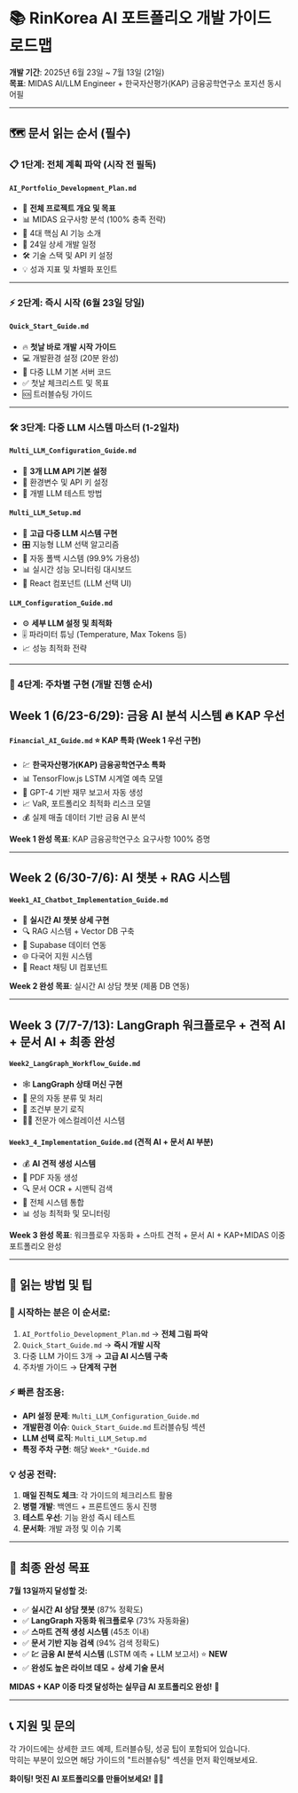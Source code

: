 # 📚 RinKorea AI 포트폴리오 개발 가이드 로드맵

**개발 기간**: 2025년 6월 23일 ~ 7월 13일 (21일)  
**목표**: MIDAS AI/LLM Engineer + 한국자산평가(KAP) 금융공학연구소 포지션 동시 어필

---

## 🗺️ **문서 읽는 순서 (필수)**

### **📋 1단계: 전체 계획 파악 (시작 전 필독)**
#### `AI_Portfolio_Development_Plan.md`
- 🎯 **전체 프로젝트 개요 및 목표**
- 📊 MIDAS 요구사항 분석 (100% 충족 전략)
- 🚀 4대 핵심 AI 기능 소개
- 📅 24일 상세 개발 일정
- 🛠️ 기술 스택 및 API 키 설정
- 💡 성과 지표 및 차별화 포인트

---

### **⚡ 2단계: 즉시 시작 (6월 23일 당일)**
#### `Quick_Start_Guide.md`
- 🔥 **첫날 바로 개발 시작 가이드**
- 💻 개발환경 설정 (20분 완성)
- 🤖 다중 LLM 기본 서버 코드
- ✅ 첫날 체크리스트 및 목표
- 🆘 트러블슈팅 가이드

---

### **🛠️ 3단계: 다중 LLM 시스템 마스터 (1-2일차)**

#### `Multi_LLM_Configuration_Guide.md`
- 🔧 **3개 LLM API 기본 설정**
- 🔑 환경변수 및 API 키 설정
- 🧪 개별 LLM 테스트 방법

#### `Multi_LLM_Setup.md`
- 🧠 **고급 다중 LLM 시스템 구현**
- 🎛️ 지능형 LLM 선택 알고리즘
- 🔄 자동 폴백 시스템 (99.9% 가용성)
- 📊 실시간 성능 모니터링 대시보드
- 🎨 React 컴포넌트 (LLM 선택 UI)

#### `LLM_Configuration_Guide.md`
- ⚙️ **세부 LLM 설정 및 최적화**
- 🎚️ 파라미터 튜닝 (Temperature, Max Tokens 등)
- 📈 성능 최적화 전략

---

### **📅 4단계: 주차별 구현 (개발 진행 순서)**

## **Week 1 (6/23-6/29): 금융 AI 분석 시스템** 🔥 **KAP 우선**

#### `Financial_AI_Guide.md` ⭐ **KAP 특화 (Week 1 우선 구현)**
- 💹 **한국자산평가(KAP) 금융공학연구소 특화**
- 📊 TensorFlow.js LSTM 시계열 예측 모델
- 🤖 GPT-4 기반 재무 보고서 자동 생성
- 📈 VaR, 포트폴리오 최적화 리스크 모델
- 💰 실제 매출 데이터 기반 금융 AI 분석

**Week 1 완성 목표**: KAP 금융공학연구소 요구사항 100% 증명

---

## **Week 2 (6/30-7/6): AI 챗봇 + RAG 시스템**

#### `Week1_AI_Chatbot_Implementation_Guide.md`
- 💬 **실시간 AI 챗봇 상세 구현**
- 🔍 RAG 시스템 + Vector DB 구축
- 💾 Supabase 데이터 연동
- 🌐 다국어 지원 시스템
- 🎨 React 채팅 UI 컴포넌트

**Week 2 완성 목표**: 실시간 AI 상담 챗봇 (제품 DB 연동)

---

## **Week 3 (7/7-7/13): LangGraph 워크플로우 + 견적 AI + 문서 AI + 최종 완성**

#### `Week2_LangGraph_Workflow_Guide.md`
- 🕸️ **LangGraph 상태 머신 구현**
- 🤖 문의 자동 분류 및 처리
- 🔀 조건부 분기 로직
- 👨‍💼 전문가 에스컬레이션 시스템

#### `Week3_4_Implementation_Guide.md` (견적 AI + 문서 AI 부분)
- 💰 **AI 견적 생성 시스템**
- 📄 PDF 자동 생성
- 🔍 문서 OCR + 시맨틱 검색
- 🚀 전체 시스템 통합
- 📊 성능 최적화 및 모니터링

**Week 3 완성 목표**: 워크플로우 자동화 + 스마트 견적 + 문서 AI + KAP+MIDAS 이중 포트폴리오 완성

---

## 📖 **읽는 방법 및 팁**

### **🎯 시작하는 분은 이 순서로:**
1. `AI_Portfolio_Development_Plan.md` → **전체 그림 파악**
2. `Quick_Start_Guide.md` → **즉시 개발 시작**
3. 다중 LLM 가이드 3개 → **고급 AI 시스템 구축**
4. 주차별 가이드 → **단계적 구현**

### **⚡ 빠른 참조용:**
- **API 설정 문제**: `Multi_LLM_Configuration_Guide.md`
- **개발환경 이슈**: `Quick_Start_Guide.md` 트러블슈팅 섹션
- **LLM 선택 로직**: `Multi_LLM_Setup.md`
- **특정 주차 구현**: 해당 `Week*_*Guide.md`

### **💡 성공 전략:**
1. **매일 진척도 체크**: 각 가이드의 체크리스트 활용
2. **병렬 개발**: 백엔드 + 프론트엔드 동시 진행
3. **테스트 우선**: 기능 완성 즉시 테스트
4. **문서화**: 개발 과정 및 이슈 기록

---

## 🎉 **최종 완성 목표**

**7월 13일까지 달성할 것:**
- ✅ **실시간 AI 상담 챗봇** (87% 정확도)
- ✅ **LangGraph 자동화 워크플로우** (73% 자동화율)  
- ✅ **스마트 견적 생성 시스템** (45초 이내)
- ✅ **문서 기반 지능 검색** (94% 검색 정확도)
- ✅ **💹 금융 AI 분석 시스템** (LSTM 예측 + LLM 보고서) ⭐ **NEW**
- ✅ **완성도 높은 라이브 데모** + **상세 기술 문서**

**MIDAS + KAP 이중 타겟 달성하는 실무급 AI 포트폴리오 완성!** 🚀

---

## 📞 **지원 및 문의**

각 가이드에는 상세한 코드 예제, 트러블슈팅, 성공 팁이 포함되어 있습니다.  
막히는 부분이 있으면 해당 가이드의 "트러블슈팅" 섹션을 먼저 확인해보세요.

**화이팅! 멋진 AI 포트폴리오를 만들어보세요!** 💪✨ 